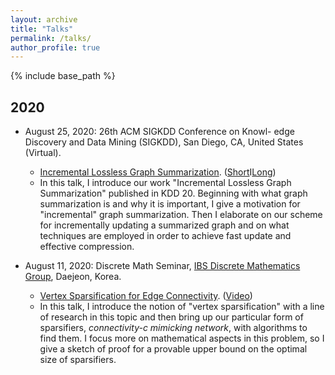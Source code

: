 ```yaml
---
layout: archive
title: "Talks"
permalink: /talks/
author_profile: true
---
```

{% include base_path %}


## 2020
* August 25, 2020: 26th ACM SIGKDD Conference on Knowl- edge Discovery and Data Mining (SIGKDD), San Diego, CA, United States (Virtual).
	* [Incremental Lossless Graph Summarization](https://www.kdd.org/kdd2020/schedule). ([Short](https://www.youtube.com/watch?v=uq5vVPBopU8&feature=youtu.be)I[Long](https://www.youtube.com/watch?v=FHVx642GoaI&feature=youtu.be))
	* In this talk, I introduce our work "Incremental Lossless Graph Summarization" published in KDD 20. Beginning with what graph summarization is and why it is important, I give a motivation for "incremental" graph summarization. Then I elaborate on our scheme for incrementally updating a summarized graph and on what techniques are employed in order to achieve fast update and effective compression.

* August 11, 2020: Discrete Math Seminar, [IBS Discrete Mathematics Group](https://dimag.ibs.re.kr), Daejeon, Korea.
	* [Vertex Sparsification for Edge Connectivity](https://dimag.ibs.re.kr/event/2020-08-11/). ([Video](https://www.youtube.com/watch?v=gLo7uZocI9o))
	* In this talk, I introduce the notion of "vertex sparsification" with a line of research in this topic and then bring up our particular form of sparsifiers, *connectivity-c mimicking network*, with algorithms to find them. I focus more on mathematical aspects in this problem, so I give a sketch of proof for a provable upper bound on the optimal size of sparsifiers.

